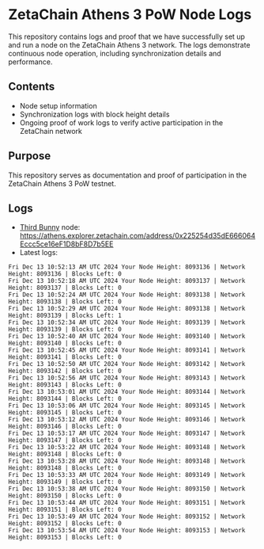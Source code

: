 # ZetaChain Athens 3 PoW Node Logs
This repository contains logs and proof that we have successfully set up and run a node on the ZetaChain Athens 3 network. The logs demonstrate continuous node operation, including synchronization details and performance.

## Contents
- Node setup information
- Synchronization logs with block height details
- Ongoing proof of work logs to verify active participation in the ZetaChain network

## Purpose
This repository serves as documentation and proof of participation in the ZetaChain Athens 3 PoW testnet.

## Logs

- [Third Bunny](https://thirdbunny.xyz/) node: https://athens.explorer.zetachain.com/address/0x225254d35dE666064Eccc5ce16eF1D8bF8D7b5EE
- Latest logs:
```
Fri Dec 13 10:52:13 AM UTC 2024 Your Node Height: 8093136 | Network Height: 8093136 | Blocks Left: 0
Fri Dec 13 10:52:18 AM UTC 2024 Your Node Height: 8093137 | Network Height: 8093137 | Blocks Left: 0
Fri Dec 13 10:52:24 AM UTC 2024 Your Node Height: 8093138 | Network Height: 8093138 | Blocks Left: 0
Fri Dec 13 10:52:29 AM UTC 2024 Your Node Height: 8093138 | Network Height: 8093139 | Blocks Left: 1
Fri Dec 13 10:52:34 AM UTC 2024 Your Node Height: 8093139 | Network Height: 8093139 | Blocks Left: 0
Fri Dec 13 10:52:40 AM UTC 2024 Your Node Height: 8093140 | Network Height: 8093140 | Blocks Left: 0
Fri Dec 13 10:52:45 AM UTC 2024 Your Node Height: 8093141 | Network Height: 8093141 | Blocks Left: 0
Fri Dec 13 10:52:50 AM UTC 2024 Your Node Height: 8093142 | Network Height: 8093142 | Blocks Left: 0
Fri Dec 13 10:52:56 AM UTC 2024 Your Node Height: 8093143 | Network Height: 8093143 | Blocks Left: 0
Fri Dec 13 10:53:01 AM UTC 2024 Your Node Height: 8093144 | Network Height: 8093144 | Blocks Left: 0
Fri Dec 13 10:53:06 AM UTC 2024 Your Node Height: 8093145 | Network Height: 8093145 | Blocks Left: 0
Fri Dec 13 10:53:12 AM UTC 2024 Your Node Height: 8093146 | Network Height: 8093146 | Blocks Left: 0
Fri Dec 13 10:53:17 AM UTC 2024 Your Node Height: 8093147 | Network Height: 8093147 | Blocks Left: 0
Fri Dec 13 10:53:22 AM UTC 2024 Your Node Height: 8093148 | Network Height: 8093148 | Blocks Left: 0
Fri Dec 13 10:53:28 AM UTC 2024 Your Node Height: 8093148 | Network Height: 8093148 | Blocks Left: 0
Fri Dec 13 10:53:33 AM UTC 2024 Your Node Height: 8093149 | Network Height: 8093149 | Blocks Left: 0
Fri Dec 13 10:53:38 AM UTC 2024 Your Node Height: 8093150 | Network Height: 8093150 | Blocks Left: 0
Fri Dec 13 10:53:44 AM UTC 2024 Your Node Height: 8093151 | Network Height: 8093151 | Blocks Left: 0
Fri Dec 13 10:53:49 AM UTC 2024 Your Node Height: 8093152 | Network Height: 8093152 | Blocks Left: 0
Fri Dec 13 10:53:54 AM UTC 2024 Your Node Height: 8093153 | Network Height: 8093153 | Blocks Left: 0
```
